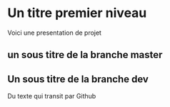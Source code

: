 # Un titre premier niveau

Voici une presentation de projet

## un sous titre de la branche master

## Un sous titre de la branche dev

Du texte qui transit par Github

